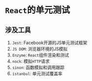 # `React`的单元测试

## 涉及工具
1. `Jest`: Facebook开源的JS单元测试框架
2. `JS DOM`: 浏览器环境的JS模拟
3. `Enzyme`: `React`组件渲染和测试
4. `nock`: 模拟`HTTP`请求
5. `sinon`: 函数模拟和调用跟踪
6. `istanbul`: 单元测试覆盖率


